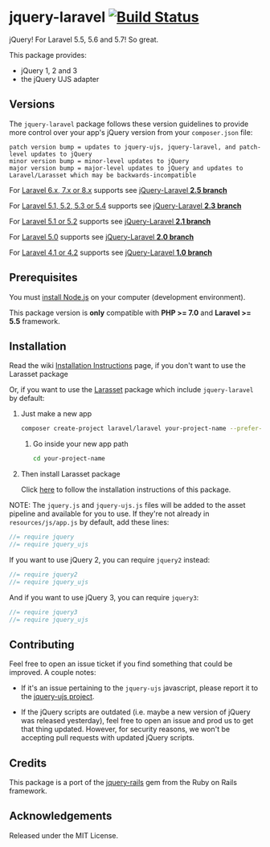 # jquery-laravel [![Build Status](https://travis-ci.org/efficiently/jquery-laravel.png?branch=2.4)](http://travis-ci.org/efficiently/jquery-laravel)

jQuery! For Laravel 5.5, 5.6 and 5.7! So great.

This package provides:

  * jQuery 1, 2 and 3
  * the jQuery UJS adapter

## Versions

The `jquery-laravel` package follows these version guidelines
to provide more control over your app's jQuery version from your `composer.json` file:

```
patch version bump = updates to jquery-ujs, jquery-laravel, and patch-level updates to jQuery
minor version bump = minor-level updates to jQuery
major version bump = major-level updates to jQuery and updates to Laravel/Larasset which may be backwards-incompatible
```
For [Laravel 6.x, 7.x or 8.x](http://laravel.com/docs/8.x) supports see [jQuery-Laravel **2.5 branch**](https://github.com/efficiently/jquery-laravel/tree/2.5)

For [Laravel 5.1, 5.2, 5.3 or 5.4](http://laravel.com/docs/5.4) supports see [jQuery-Laravel **2.3 branch**](https://github.com/efficiently/jquery-laravel/tree/2.3)

For [Laravel 5.1 or 5.2](http://laravel.com/docs/5.2) supports see [jQuery-Laravel **2.1 branch**](https://github.com/efficiently/jquery-laravel/tree/2.1)

For [Laravel 5.0](http://laravel.com/docs/5.0) supports see [jQuery-Laravel **2.0 branch**](https://github.com/efficiently/jquery-laravel/tree/2.0)

For [Laravel 4.1 or 4.2](http://laravel.com/docs/4.2) supports see [jQuery-Laravel **1.0 branch**](https://github.com/efficiently/jquery-laravel/tree/1.0)

## Prerequisites

You must [install Node.js](http://nodejs.org) on your computer (development environment).

This package version is **only** compatible with **PHP >= 7.0** and **Laravel >= 5.5** framework.

## Installation

Read the wiki [Installation Instructions](https://github.com/efficiently/jquery-laravel/wiki/Installation-Instructions) page, if you don't want to use the Larasset package

Or, if you want to use the [Larasset](https://github.com/efficiently/larasset) package which include `jquery-laravel` by default:

1. Just make a new app

    ```sh
    composer create-project laravel/laravel your-project-name --prefer-dist
    ```

    1. Go inside your new app path

        ```sh
        cd your-project-name
        ```

2. Then install Larasset package

    Click [here](https://github.com/efficiently/larasset/blob/1.3/README.md#installation) to follow the installation instructions of this package.

NOTE: The `jquery.js` and `jquery-ujs.js` files will be added to the asset pipeline and available for you to use.
If they're not already in `resources/js/app.js` by default, add these lines:

```js
//= require jquery
//= require jquery_ujs
```

If you want to use jQuery 2, you can require `jquery2` instead:

```js
//= require jquery2
//= require jquery_ujs
```

And if you want to use jQuery 3, you can require `jquery3`:

```js
//= require jquery3
//= require jquery_ujs
```

## Contributing

Feel free to open an issue ticket if you find something that could be improved. A couple notes:

* If it's an issue pertaining to the `jquery-ujs` javascript, please report it to the [jquery-ujs project](https://github.com/rails/jquery-ujs).

* If the jQuery scripts are outdated (i.e. maybe a new version of jQuery was released yesterday), feel free to open an issue and prod us to get that thing updated. However, for security reasons, we won't be accepting pull requests with updated jQuery scripts.

## Credits

This package is a port of the [jquery-rails](https://github.com/rails/jquery-rails) gem from the Ruby on Rails framework.

## Acknowledgements

Released under the MIT License.
